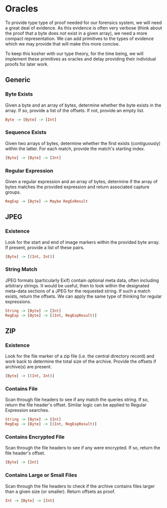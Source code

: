 # Oracles

To provide type type of proof needed for our forensics system, we will need a
great deal of evidence. As this evidence is often very verbose (think about
the proof that a byte does *not* exist in a given array), we need a more
compact representation. We can add primitives to the types of evidence which
we may provide that will make this more concise.

To keep this kosher with our type theory, for the time being, we will
implement these primitives as oracles and delay providing their individual
proofs for later work.

##  Generic

### Byte Exists
Given a byte and an array of bytes, determine whether the byte exists in the
array. If so, provide a list of the offsets. If not, provide an empty list.
```haskell
Byte -> [Byte] -> [Int]
```

### Sequence Exists
Given two arrays of bytes, determine whether the first exists (contiguously)
within the latter. For each match, provide the match's starting index.
```haskell
[Byte] -> [Byte] -> [Int]
```

### Regular Expression
Given a regular expression and an array of bytes, determine if the array of
bytes matches the provided expression and return associated capture groups.
```haskell
RegExp -> [Byte] -> Maybe RegExResult
```

##  JPEG

### Existence
Look for the start and end of image markers within the provided byte array. If
present, provide a list of these pairs.
```haskell
[Byte] -> [(Int, Int)]
```

### String Match
JPEG formats (particularly Exif) contain optional meta data, often including
arbitrary strings. It would be useful, then to look within the designated
meta-data sections of a JPEG for the requested string. If such a match exists,
return the offsets. We can apply the same type of thinking for regular
expressions.
```haskell
String -> [Byte] -> [Int]
RegExp -> [Byte] -> [(Int, RegExpResult)]
```

##  ZIP

### Existence
Look for the file marker of a zip file (i.e. the central directory record) and
work back to determine the total size of the archive. Provide the offsets if
archive(s) are present.
```haskell
[Byte] -> [(Int, Int)]
```

### Contains File
Scan through file headers to see if any match the queries string. If so,
return the file header's offset. Similar logic can be applied to Regular
Expression searches.
```haskell
String -> [Byte] -> [Int]
RegExp -> [Byte] -> [(Int, RegExpResult)]
```

### Contains Encrypted File
Scan through the file headers to see if any were encrypted. If so, return the
file header's offset.
```haskell
[Byte] -> [Int]
```

### Contains Large or Small Files
Scan through the file headers to check if the archive contains files larger
than a given size (or smaller). Return offsets as proof.
```haskell
Int -> [Byte] -> [Int]
```
